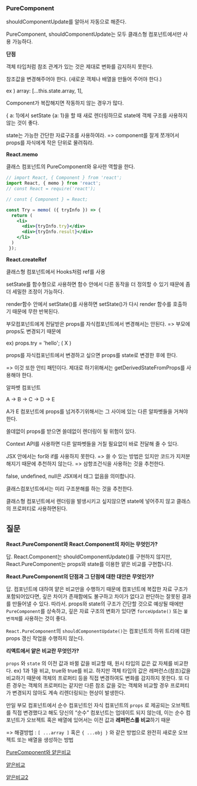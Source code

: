 ### PureComponent

shouldComponentUpdate를 알아서 자동으로 해준다.

PureComponent, shouldComponentUpdate는 모두 클래스형 컴포넌트에서만 사용 가능하다.

**단점**

객체 타입처럼 참조 관계가 있는 것은 제대로 변화를 감지하지 못한다.

참조값을 변경해주어야 한다. (새로운 객체나 배열을 만들어 주어야 한다.)

ex ) array: [...this.state.array, 1],

Component가 복잡해지면 작동하지 않는 경우가 많다.



{ a: 1}에서 setState {a: 1}을 할 때 새로 렌더링하므로 state에 객체 구조를 사용하지 않는 것이 좋다.

state는 가능한 간단한 자료구조를 사용하여라. => component를 잘게 쪼개어서 props를 자식에게 작은 단위로 물려줘라.



**React.memo**

클래스 컴포넌트의 PureComponent와 유사한 역할을 한다.

```jsx
// import React, { Component } from 'react';
import React, { memo } from 'react';
// const React = require('react');

// const { Component } = React;

const Try = memo( ({ tryInfo }) => {
  return (
    <li>
      <div>{tryInfo.try}</div>
      <div>{tryInfo.result}</div>
    </li>
  )
 });
```



**React.createRef**

클래스형 컴포넌트에서 Hooks처럼 ref를 사용

setState를 함수형으로 사용하면 함수 안에서 다른 동작을 더 정의할 수 있기 때문에 좀 더 세밀한 조정이 가능하다.

render함수 안에서 setState()를 사용하면 setState()가 다시 render 함수를 호출하기 때문에 무한 반복된다.



부모컴포넌트에게 전달받은 props를 자식컴포넌트에서 변경해서는 안된다. => 부모에 props도 변경되기 때문에

ex) props.try = 'hello'; ( X )

props를 자식컴포넌트에서 변경하고 싶으면 props를 state로 변경한 후에 한다.

=> 이것 또한 안티 패턴이다. 제대로 하기위해서는 getDerivedStateFromProps를 사용해야 한다.



알파벳 컴포넌트

A -> B -> C -> D -> E 

A가 E 컴포넌트에 props를 넘겨주기위해서는 그 사이에 있는 다른 알파벳들을 거쳐야 한다.

쓸데없이 props를 받으면 쓸데없이 렌더링이 될 위험이 있다.

Context API를 사용하면 다른 알파벳들을 거칠 필요없이 바로 전달해 줄 수 있다.



JSX 안에서는 for와 if를 사용하지 못한다. => 쓸 수 있는 방법은 있지만 코드가 지저분해지기 때문에 추천하지 않는다. => 삼항조건식을 사용하는 것을 추천한다.

false, undefined, null은 JSX에서 태그 없음을 의미합니다.

클래스컴포넌트에서는 미리 구조분해를 하는 것을 추천한다.



클래스형 컴포넌트에서 렌더링을 발생시키고 싶지않으면 state에 넣어주지 않고 클래스의 프로퍼티로 사용하면된다.



## 질문

**React.PureComponent와 React.Component의 차이는 무엇인가?**

답.  React.Component는 shouldComponentUpdate()를 구현하지 않지만, React.PureComponent는 props와 state를 이용한 얕은 비교를 구현합니다.



**React.PureComponent의 단점과 그 단점에  대한 대안은 무엇인가?**

답. 컴포넌트에 대하여 얕은 비교만을 수행하기 때문에 컴포넌트에 복잡한 자료 구조가 포함되어있다면, 깊은 차이가 존재함에도 불구하고 차이가 없다고 판단하는 잘못된 결과를 만들어낼 수 있다. 따라서. props와 state의 구조가 간단할 것으로 예상될 때에만 `PureComponent`를 상속하고, 깊은 자료 구조의 변화가 있다면 `forceUpdate()` 또는 `불변객체`를 사용하는 것이 좋다.

`React.PureComponent`의 `shouldComponentUpdate()`는 컴포넌트의 하위 트리에 대한 props 갱신 작업을 수행하지 않는다. 



**리액트에서 얕은 비교란 무엇인가?**

`props` 와 `state` 의 이전 값과 바뀔 값을 비교할 때, 원시 타입의 값은 값 자체를 비교한다. ex) 1과 1을 비교, true와 true를 비교. 하지만 객체 타입의 값은 레퍼런스(참조)값을 비교하기 때문에 객체의 프로퍼티 등을 직접 변경하여도 변화를 감지하지 못한다. 또 다른 경우는 객체의 프로퍼티는 같지만 다른 참조 값을 갖는 객체와 비교할 경우 프로퍼티가 변경되지 않아도 계속 리렌더링되는 현상이 발생한다.



 만일 부모 컴포넌트에서 순수 컴포넌트인 자식 컴포넌트의 `props` 로 제공되는 오브젝트를 직접 변경했다고 해도 당신의 “순수” 컴포넌트는 업데이트 되지 않는데, 이는 순수 컴포넌트가 오브젝트 혹은 배열에 있어서는 이전 값과 **레퍼런스를 비교**하기 때문

=> 해결방법 :  `[ ...array ]` 혹은 `{ ...obj }` 와 같은 방법으로 완전히 새로운 오브젝트 또는 배열을 생성하는 방법



[PureComponent와 얕은비교](<https://ideveloper2.tistory.com/159>)

[얕은비교](<https://medium.com/@async3619/when-to-use-component-or-purecomponent-b810897a19a2>)

[얕은비교2](<https://stackoverflow.com/questions/36084515/how-does-shallow-compare-work-in-react>)